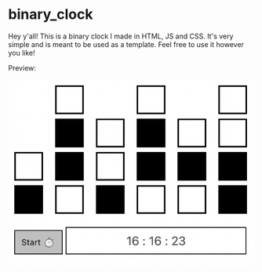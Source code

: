 # binary_clock
Hey y'all! This is a binary clock I made in HTML, JS and CSS. It's very simple and is meant to be used as a template. Feel free to use it however you like!

Preview:


![alt text](https://github.com/cozysheep/binary_clock/blob/main/Screenshot%202022-09-25%20at%204.16.23%20PM.png)

